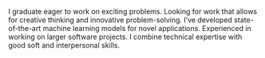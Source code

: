 I graduate eager to work on exciting problems. Looking for work
that allows for creative thinking and innovative problem-solving.
I’ve developed state-of-the-art machine learning models for novel
applications. Experienced in working on larger software projects. I
combine technical expertise with good soft and interpersonal skills.
